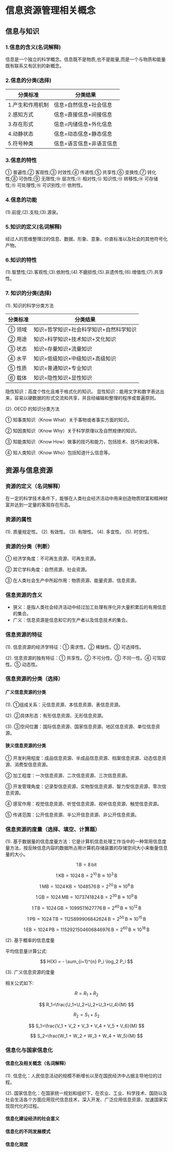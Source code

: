 # 信息资源管理相关概念

## 信息与知识

### 1.信息的含义(名词解释)

信息是一个独立的科学概念。信息既不是物质,也不是能量,而是一个与物质和能量既有联系又有区别的新概念。

### 2.信息的分类(选择)

| 分类标准         | 分类结果                 |
| ---------------- | ------------------------ |
| 1.产生和作用机制 | 信息=自然信息+社会信息   |
| 2.感知方式       | 信息=直接信息+间接信息   |
| 3.存在形式       | 信息=内储信息+外化信息   |
| 4.动静状态       | 信息=动态信息+静态信息   |
| 5.符号种类       | 信息=语言信息+非语言信息 |

### 3.信息的特性

① 普遍性;② 客观性;③ 时效性;④ 传递性;⑤ 共享性;⑥ 变换性;⑦ 转化性;⑧ 可伪性;⑨ 无限性;⑩ 层次性;⑪ 相对性;⑫ 知识性;⑬ 转移性;⑭ 可存储性;⑮ 可处理性;⑯ 可识别性;⑰ 依附性。

### 4.信息的功能

(1).前提;(2).支柱;(3).源泉。

### 5.知识的定义(名词解释)

经过人的思维整理过的信息、数据、形象、意象、价直标准以及社会的其他符号化产物。

### 6.知识的特性

(1).智慧性;(2).客观性;(3).依附性;(4).不磨损性;(5).非遗传性;(6).增值性;(7).共享性。

### 7. 知识的分类(选择)

(1). 知识的科学分类方法

| 分类标准 | 分类结果                                |
| -------- | --------------------------------------- |
| ① 领域   | 知识=哲学知识+社会科学知识+自然科学知识 |
| ② 用途   | 知识=科学知识+技术知识+文化知识         |
| ③ 状态   | 知识=存量知识+流量知识                  |
| ④ 水平   | 知识=低级知识+中级知识+高级知识         |
| ⑤ 性质   | 知识=普通知识+专业知识                  |
| ⑥ 载体   | 知识=隐性知识+显性知识                  |

隐性知识：高度个性化且难于格式化的知识。
显性知识：能用文字和数字表达出来，容易以硬数据的形式交流和共享，并且经编辑和整理的程序或普遍原则。

(2). OECD 的知识分类方法

① 知事类知识（Know What）关于事物或者事实方面的知识。

② 知因类知识（Know Why）关于科学原理以及自然规律的知识。

③ 知能类知识（Know How）做事的技巧和能力，包括技术、技巧和诀窍等。

④ 知人类知识（Know Who）包括知道什么信息等。

## 资源与信息资源

### 资源的定义（名词解释）

在一定的科学技术条件下，能够在人类社会经济活动中用来创造物质财富和精神财富并达到一定量的客观存在形态。

### 资源的属性

(1). 质量规定性。
(2). 有效性。
(3). 有限性。
(4). 多宜性。
(5). 时空性。

### 资源的分类（判断）

① 经济学角度：不可再生资源、可再生资源。

② 其它学科角度：自然资源、社会资源。

③ 在人类社会生产中所起作用：物质资源、能量资源、信息资源。

### 信息资源的含义

- 狭义：是指人类社会经济活动中经过加工处理有序化并大量积累后的有用信息的集合。
- 广义：信息资源是信息和它的生产者以及信息技术的集合。

### 信息资源的特征

(1). 信息资源的经济学特征：① 需求性。② 稀缺性。③ 可选择性。

(2). 信息资源的独有特征：① 共享性。② 不可分性。③ 不同一性。④ 可驾驭性。⑤ 动态性。

### 信息资源的分类（选择）

#### 广义信息资源的分类

(1). ①组成关系：元信息资源、本信息资源、表信息资源。

(2). ②具体形态：有形信息资源、无形信息资源。

(3). ③空间位置：国际信息资源、国家信息资源、地区信息资源、单位信息资源。

#### 狭义信息资源的分类

① 开发利用程度：成品信息资源、半成品信息资源、档案信息资源、动态信息资源、消费型信息资源。

② 加工程度：一次信息资源、二次信息资源、三次信息资源。

③ 开发管理角度：记录型信息资源、实物型信息资源、智力型信息资源、零次信息资源。

④ 感官作用：视觉信息资源、听觉信息资源、视听信息资源、触觉信息资源。

⑤ 传递范围：公开信息资源、半公开信息资源、非公开信息资源。

### 信息资源的度量（选择、填空、计算题）

(1). 基于数据量的信息度量方法：它是计算机信息处理工作当中的一种常用信息度量方法，按反映信息内容的数据所占用计算机存储装置的存储空间大小来衡量信息量的大小。

$$
1 \, \text{B} = 8 \, \text{bit}
$$

$$
1 \, \text{KB} = 1024 \, \text{B} = 2^{10} \, \text{B} \approx 10^{3} \, \text{B}
$$

$$
1 \, \text{MB} = 1024 \, \text{KB} = 1048576 \, \text{B} = 2^{20} \, \text{B} \approx 10^6 \, \text{B}
$$

$$
1 \, \text{GB} = 1024 \, \text{MB} = 1073741824 \, \text{B} = 2^{30} \, \text{B} \approx 10^9 \, \text{B}
$$

$$
1 \, \text{TB} = 1024 \, \text{GB} = 1099511627776 \, \text{B} = 2^{40} \, \text{B} \approx 10^{12} \, \text{B}
$$

$$
1 \, \text{PB} = 1024 \, \text{TB} = 1125899906842624 \, \text{B} = 2^{50} \, \text{B} \approx 10^{15} \, \text{B}
$$

$$
1 \, \text{EB} = 1024 \, \text{PB} = 1152921504606846976 \, \text{B} = 2^{60} \, \text{B} \approx 10^{18} \, \text{B}
$$

(2). 基于概率的信息度量

平均信息量计算公式:

$$
H(X) = - \sum_{i=1}^{n} P_i \log_2 P_i
$$

(3). 广义信息资源的度量

相关公式如下:

$$
R = R_1 + R_2
$$

$$
R_1=\frac{U_1+U_2+U_2+U_3+U_4}{M}
$$

$$
R_2=S_1 + S_2
$$

$$
S_1=\frac{V_1 + V_2 + V_3 + V_4 + V_5 + V_6}{M}
$$

$$
S_2=\frac{W_1 + W_2 + W_3 + W_4 + W_5}{M}
$$

### 信息化与国家信息化

#### 信息化及相关概念（名词解释）

(1). 信息化：人民信息活动的规模不断增长以至在国民经济中占据主导地位的过程。

(2). 国家信息化：在国家统一规划和组织下，在农业、工业、科学技术、国防以及社会生活各个方面应用现代信息技术，深入开发、广泛应用信息资源，加速国家实现现代化的过程。

#### 信息化建设经济的社会意义

#### 信息化的不同发展模式

#### 信息化测度
